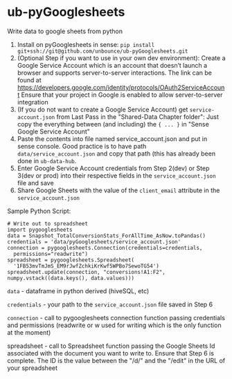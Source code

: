 # ub-pyGooglesheets
Write data to google sheets from python

1. Install on pyGooglesheets in sense: 
  `pip install git+ssh://git@github.com/unbounce/ub-pyGooglesheets.git`
2. (Optional Step if you want to use in your own dev environment): Create a Google Service Account which is an account that doesn’t launch a browser and supports server-to-server interactions. The link can be found at https://developers.google.com/identity/protocols/OAuth2ServiceAccount
  Ensure that your project in Google is enabled to allow server-to-server integration
3. (If you do not want to create a Google Service Account) get `service-account.json` from Last Pass in the "Shared-Data Chapter folder": Just copy the everything between (and including) the `{ ... }` in "Sense Google Service Account"
4. Paste the contents into file named service_account.json and put in sense console. Good practice is to have path `data/service_account.json` and copy that path (this has already been done in `ub-data-hub`.
5. Enter Google Service Account credentials from Step 2(dev) or Step 3(dev or prod) into their respective fields in the `service_account.json` file and save
6. Share Google Sheets with the value of  the `client_email` attribute in the `service_account.json`

Sample Python Script:

    # Write out to spreadsheet
    import pygooglesheets
    data = Snapshot_TotalConversionStats_ForAllTime_AsNow.toPandas()
    credentials = 'data/pyGooglesheets/service_account.json'
    connection = pygooglesheets.Connection(credentials=credentials,
      permissions="readwrite")
    spreadsheet = pygooglesheets.Spreadsheet(
      '1FB53mvTmJmS_EM9rJwfZchkiKrKwf5WPBo7SewoTG54')
    spreadsheet.update(connection, "conversions!A1:F2", numpy.vstack((data.keys(), data.values)))

`data` - dataframe in python derived (hiveSQL, etc)

`credentials` - your path to the `service_account.json` file saved in Step 6

`connection` - call to pygooglesheets connection function passing credentials and permissions (readwrite or w used for writing which is the only function at the moment)

spreadsheet - call to Spreadsheet function passing the Google Sheets Id associated with the document you want to write to. Ensure that Step 6 is complete. The ID is the value between the "/d/" and the "/edit" in the URL of your spreadsheet
